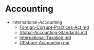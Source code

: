 
# Accounting

- International-Accounting
  - [Foreign-Corrupt-Practices-Act.md](./Foreign-Corrupt-Practices-Act.md)
  - [Global-Accounting-Standards.md](./Global-Accounting-Standards.md)
  - [International-Taxation.md](./International-Taxation.md)
  - [Offshore-Accounting.md](./Offshore-Accounting.md)
